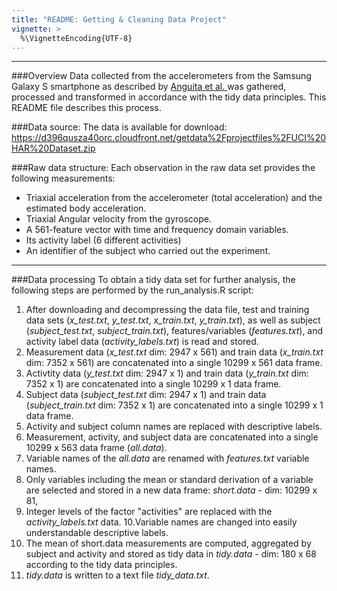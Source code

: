 ```yaml
---
title: "README: Getting & Cleaning Data Project"
vignette: >
  %\VignetteEncoding{UTF-8}
---
```


***
###Overview
Data collected from the accelerometers from the Samsung Galaxy S smartphone as described by [Anguita et al. ](http://archive.ics.uci.edu/ml/datasets/Human+Activity+Recognition+Using+Smartphones) was gathered, processed and transformed in accordance with the tidy data principles. This README file describes this process.

###Data source:
The data is available for download: <https://d396qusza40orc.cloudfront.net/getdata%2Fprojectfiles%2FUCI%20HAR%20Dataset.zip>

###Raw data structure:
Each observation in the raw data set provides the following measurements:

- Triaxial acceleration from the accelerometer (total acceleration) and the estimated body acceleration. 
- Triaxial Angular velocity from the gyroscope. 
- A 561-feature vector with time and frequency domain variables. 
- Its activity label (6 different activities) 
- An identifier of the subject who carried out the experiment.

***
###Data processing
To obtain a tidy data set for further analysis, the following steps are performed by the run_analysis.R script:

1. After downloading and decompressing the data file, test and training data sets (*x_test.txt*, *y_test.txt*, *x_train.txt*, *y_train.txt*), as well as subject (*subject_test.txt*, *subject_train.txt*), features/variables (*features.txt*), and activity label data (*activity_labels.txt*) is read and stored. 
2. Measurement data (*x_test.txt* dim: 2947 x 561) and train data (*x_train.txt* dim: 7352 x 561) are concatenated into a single 10299 x 561 data frame.
3. Activtity data (*y_test.txt* dim: 2947 x 1) and train data (*y_train.txt* dim: 7352 x 1) are concatenated into a single 10299 x 1 data frame.
4. Subject data (*subject_test.txt* dim: 2947 x 1) and train data (*subject_train.txt* dim: 7352 x 1) are concatenated into a single 10299 x 1 data frame.
5. Activity and subject column names are replaced with descriptive labels.
6. Measurement, activity, and subject data are concatenated into a single 10299 x 563 data frame (*all.data*).
7. Variable names of the *all.data* are renamed with *features.txt* variable names.
8. Only variables including the mean or standard derivation of a variable are selected and stored in a new data frame: *short.data* - dim: 10299 x 81,
9. Integer levels of the factor "activities" are replaced with the *activity_labels.txt* data.
10.Variable names are changed into easily understandable descriptive labels.
11. The mean of short.data measurements are computed, aggregated by subject and activity and stored as tidy data in *tidy.data* - dim: 180 x 68 according to the tidy data principles.
12. *tidy.data* is written to a text file *tidy_data.txt*.

